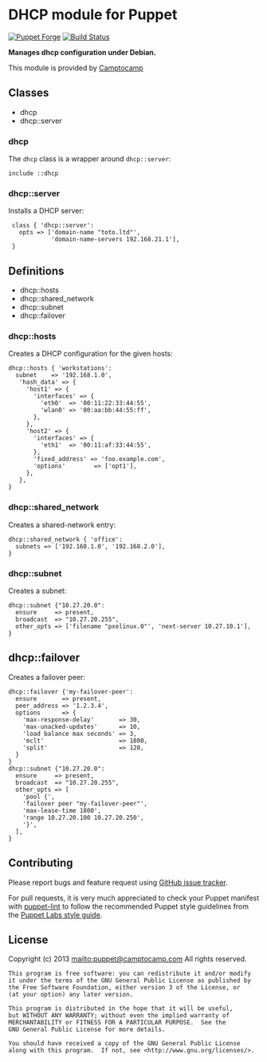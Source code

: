 # DHCP module for Puppet

[![Puppet Forge](http://img.shields.io/puppetforge/v/camptocamp/dhcp.svg)](https://forge.puppetlabs.com/camptocamp/dhcp)
[![Build Status](https://travis-ci.org/camptocamp/puppet-dhcp.png?branch=master)](https://travis-ci.org/camptocamp/puppet-dhcp)

**Manages dhcp configuration under Debian.**

This module is provided by [Camptocamp](http://www.camptocamp.com/)

## Classes

* dhcp
* dhcp::server

### dhcp

The `dhcp` class is a wrapper around `dhcp::server`:

    include ::dhcp

### dhcp::server

Installs a DHCP server:

     class { 'dhcp::server':
       opts => ['domain-name "toto.ltd"',
                'domain-name-servers 192.168.21.1'],
     }

## Definitions

* dhcp::hosts
* dhcp::shared\_network
* dhcp::subnet
* dhcp::failover

### dhcp::hosts

Creates a DHCP configuration for the given hosts:

    dhcp::hosts { 'workstations':
      subnet    => '192.168.1.0',
       'hash_data' => {
         'host1' => {
           'interfaces' => {
             'eth0'  => '00:11:22:33:44:55',
             'wlan0' => '00:aa:bb:44:55:ff',
           },
         },
         'host2' => {
           'interfaces' => {
             'eth1'  => '00:11:af:33:44:55',
           },
           'fixed_address' => 'foo.example.com',
           'options'        => ['opt1'],
         },
       },
    }

### dhcp::shared\_network

Creates a shared-network entry:

    dhcp::shared_network { 'office':
      subnets => ['192.168.1.0', '192.168.2.0'],
    }

### dhcp::subnet

Creates a subnet:

    dhcp::subnet {"10.27.20.0":
      ensure     => present,
      broadcast  => "10.27.20.255",
      other_opts => ['filename "pxelinux.0"', 'next-server 10.27.10.1'],
    }

## dhcp::failover

Creates a failover peer:

    dhcp::failover {'my-failover-peer':
      ensure       => present,
      peer_address => '1.2.3.4',
      options      => {
        'max-response-delay'       => 30,
        'max-unacked-updates'      => 10,
        'load balance max seconds' => 3,
        'mclt'                     => 1800,
        'split'                    => 128,
      }
    }
    dhcp::subnet {"10.27.20.0":
      ensure     => present,
      broadcast  => "10.27.20.255",
      other_opts => [
        'pool {',
        'failover peer "my-failover-peer"',
        'max-lease-time 1800',
        'range 10.27.20.100 10.27.20.250',
        '}',
      ],
    }


## Contributing

Please report bugs and feature request using [GitHub issue
tracker](https://github.com/camptocamp/puppet-dhcp/issues).

For pull requests, it is very much appreciated to check your Puppet manifest
with [puppet-lint](http://puppet-lint.com) to follow the recommended Puppet style guidelines from the
[Puppet Labs style guide](http://docs.puppetlabs.com/guides/style_guide.html).

## License

Copyright (c) 2013 <mailto:puppet@camptocamp.com> All rights reserved.

    This program is free software: you can redistribute it and/or modify
    it under the terms of the GNU General Public License as published by
    the Free Software Foundation, either version 3 of the License, or
    (at your option) any later version.
    
    This program is distributed in the hope that it will be useful,
    but WITHOUT ANY WARRANTY; without even the implied warranty of
    MERCHANTABILITY or FITNESS FOR A PARTICULAR PURPOSE.  See the
    GNU General Public License for more details.
    
    You should have received a copy of the GNU General Public License
    along with this program.  If not, see <http://www.gnu.org/licenses/>.

